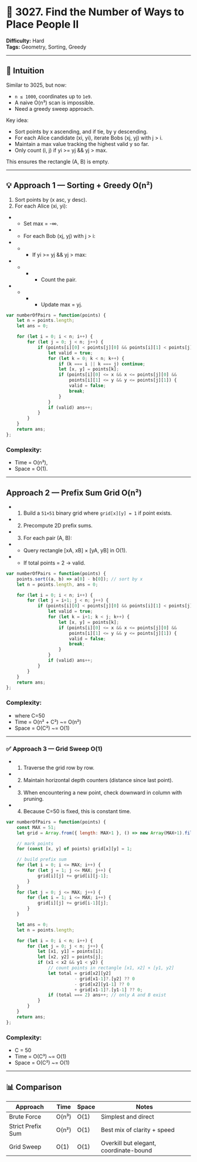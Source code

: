 # 🧩 3027. Find the Number of Ways to Place People II

**Difficulty:** Hard  
**Tags:** Geometry, Sorting, Greedy

---

## 🧠 Intuition

Similar to 3025, but now:
- `n ≤ 1000`, coordinates up to `1e9`.
- A naive O(n³) scan is impossible.
- Need a greedy sweep approach.

Key idea:

- Sort points by x ascending, and if tie, by y descending.
- For each Alice candidate (xi, yi), iterate Bobs (xj, yj) with j > i.
- Maintain a max value tracking the highest valid y so far.
- Only count (i, j) if yi >= yj && yj > max.

This ensures the rectangle (A, B) is empty.

---

## 💡 Approach 1 — Sorting + Greedy O(n²)

1. Sort points by (x asc, y desc).
2. For each Alice (xi, yi):
* * Set max = -∞.
* * For each Bob (xj, yj) with j > i:
* * * If yi >= yj && yj > max:
* * * * Count the pair.
* * * * Update max = yj.

```javascript []
var numberOfPairs = function(points) {
    let n = points.length;
    let ans = 0;

    for (let i = 0; i < n; i++) {
        for (let j = 0; j < n; j++) {
            if (points[i][0] < points[j][0] && points[i][1] < points[j][1]) {
                let valid = true;
                for (let k = 0; k < n; k++) {
                    if (k === i || k === j) continue;
                    let [x, y] = points[k];
                    if (points[i][0] <= x && x <= points[j][0] &&
                        points[i][1] <= y && y <= points[j][1]) {
                        valid = false;
                        break;
                    }
                }
                if (valid) ans++;
            }
        }
    }
    return ans;
};
```

### Complexity:

- Time = O(n³), 
- Space = O(1).

---

## Approach 2 — Prefix Sum Grid O(n²)

- 1. Build a `51×51` binary grid where `grid[x][y] = 1` if point exists.
- 2. Precompute 2D prefix sums.
- 3. For each pair (A, B):
- - Query rectangle [xA, xB] × [yA, yB] in O(1).
- - If total points = 2 → valid. 

```javascript []
var numberOfPairs = function(points) {
    points.sort((a, b) => a[0] - b[0]); // sort by x
    let n = points.length, ans = 0;

    for (let i = 0; i < n; i++) {
        for (let j = i+1; j < n; j++) {
            if (points[i][0] < points[j][0] && points[i][1] < points[j][1]) {
                let valid = true;
                for (let k = i+1; k < j; k++) {
                    let [x, y] = points[k];
                    if (points[i][0] <= x && x <= points[j][0] &&
                        points[i][1] <= y && y <= points[j][1]) {
                        valid = false;
                        break;
                    }
                }
                if (valid) ans++;
            }
        }
    }
    return ans;
};
```
### Complexity:

- where C=50
- Time = O(n² + C²) ~= O(n²)
- Space = O(C²) ~= O(1)

---

### ✅ Approach 3 — Grid Sweep O(1)

- 1. Traverse the grid row by row.
- 2. Maintain horizontal depth counters (distance since last point).
- 3. When encountering a new point, check downward in column with pruning.
- 4. Because C=50 is fixed, this is constant time. 

```javascript []
var numberOfPairs = function(points) {
    const MAX = 51;
    let grid = Array.from({ length: MAX+1 }, () => new Array(MAX+1).fill(0));

    // mark points
    for (const [x, y] of points) grid[x][y] = 1;

    // build prefix sum
    for (let i = 0; i <= MAX; i++) {
        for (let j = 1; j <= MAX; j++) {
            grid[i][j] += grid[i][j-1];
        }
    }
    for (let j = 0; j <= MAX; j++) {
        for (let i = 1; i <= MAX; i++) {
            grid[i][j] += grid[i-1][j];
        }
    }

    let ans = 0;
    let n = points.length;

    for (let i = 0; i < n; i++) {
        for (let j = 0; j < n; j++) {
            let [x1, y1] = points[i];
            let [x2, y2] = points[j];
            if (x1 < x2 && y1 < y2) {
                // count points in rectangle [x1, x2] × [y1, y2]
                let total = grid[x2][y2]
                          - grid[x1-1]?.[y2] ?? 0
                          - grid[x2][y1-1] ?? 0
                          + grid[x1-1]?.[y1-1] ?? 0;
                if (total === 2) ans++; // only A and B exist
            }
        }
    }
    return ans;
};
```

### Complexity:

- C = 50
- Time = O(C³) ~= O(1) 
- Space = O(C²) ~= O(1)

---

## 📊 Comparison  

| Approach | Time | Space | Notes |
|----------|------|-------|-------|
| Brute Force | O(n³) | O(1) | Simplest and direct |
| Strict Prefix Sum | O(n²) | O(1) | Best mix of clarity + speed |
| Grid Sweep | O(1) | O(1) | Overkill but elegant, coordinate-bound |
